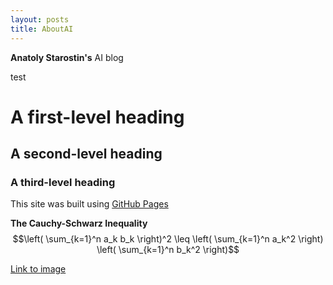 ```yaml
---
layout: posts
title: AboutAI
---
```


**Anatoly Starostin's** AI blog

test


# A first-level heading
## A second-level heading
### A third-level heading

This site was built using [GitHub Pages](https://pages.github.com/)

**The Cauchy-Schwarz Inequality**
$$\left( \sum_{k=1}^n a_k b_k \right)^2 \leq \left( \sum_{k=1}^n a_k^2 \right) \left( \sum_{k=1}^n b_k^2 \right)$$

[Link to image](images/me.png)
